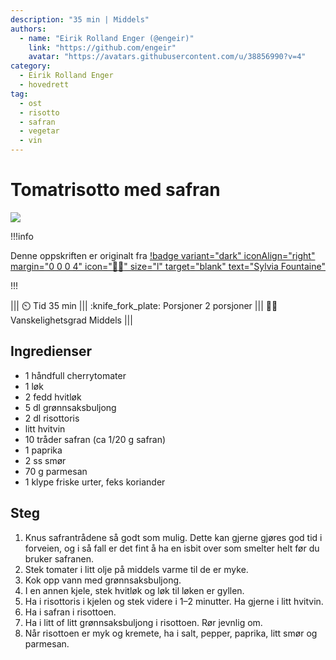 ```yaml
---
description: "35 min | Middels"
authors:
  - name: "Eirik Rolland Enger (@engeir)"
    link: "https://github.com/engeir"
    avatar: "https://avatars.githubusercontent.com/u/38856990?v=4"
category:
  - Eirik Rolland Enger
  - hovedrett
tag:
  - ost
  - risotto
  - safran
  - vegetar
  - vin
---
```


# Tomatrisotto med safran

![](/static/tomatrisotto-med-safran/tomatrisotto-med-safran.webp)

!!!info

Denne oppskriften er originalt fra
[!badge variant="dark" iconAlign="right" margin="0 0 0 4" icon=":cook:" size="l" target="blank" text="Sylvia Fountaine"](https://www.feastingathome.com/tomato-risotto/)

!!!

<!-- dprint-ignore-start -->
||| :timer_clock: Tid
35 min
||| :knife_fork_plate: Porsjoner
2 porsjoner
||| :cook: Vanskelighetsgrad
Middels
|||
<!-- dprint-ignore-end -->

## Ingredienser

- 1 håndfull cherrytomater
- 1 løk
- 2 fedd hvitløk
- 5 dl grønnsaksbuljong
- 2 dl risottoris
- litt hvitvin
- 10 tråder safran (ca 1/20 g safran)
- 1 paprika
- 2 ss smør
- 70 g parmesan
- 1 klype friske urter, feks koriander

## Steg

1. Knus safrantrådene så godt som mulig. Dette kan gjerne gjøres god tid i forveien, og
   i så fall er det fint å ha en isbit over som smelter helt før du bruker safranen.
2. Stek tomater i litt olje på middels varme til de er myke.
3. Kok opp vann med grønnsaksbuljong.
4. I en annen kjele, stek hvitløk og løk til løken er gyllen.
5. Ha i risottoris i kjelen og stek videre i 1–2 minutter. Ha gjerne i litt hvitvin.
6. Ha i safran i risottoen.
7. Ha i litt of litt grønnsaksbuljong i risottoen. Rør jevnlig om.
8. Når risottoen er myk og kremete, ha i salt, pepper, paprika, litt smør og parmesan.

<script type="application/ld+json">
{
  "@context": "https://schema.org/",
  "@type": "Recipe",
  "name": "Tomatrisotto med safran",
  "image": "/static/tomatrisotto-med-safran/tomatrisotto-med-safran.webp",
  "author": {
    "@type": "Person",
    "name": "Sylvia Fountaine",
    "url": "https://www.feastingathome.com/tomato-risotto/"
  },
  "datePublished": "2024-06-12",
  "description": "35 min | Middels",
  "prepTime": "15 min",
  "cookTime": "20 min",
  "totalTime": "35 min",
  "recipeYield": "2 porsjoner",
  "recipeCategory": "hovedrett",
  "recipeCuisine": "italiensk",
  "keywords": "ost, risotto, safran, vegetar, vin",
  "recipeIngredient": [
    "1 håndfull cherrytomater",
    "1 løk",
    "2 fedd hvitløk",
    "5 dl grønnsaksbuljong",
    "2 dl risottoris",
    "litt hvitvin",
    "10 tråder safran (ca 1/20 g safran)",
    "1 paprika",
    "2 ss smør",
    "70 g parmesan",
    "1 klype friske urter, feks koriander"
  ],
  "recipeInstructions": [
    {
      "@type": "HowToStep",
      "text": "Knus safrantrådene så godt som mulig. Dette kan gjerne gjøres god tid i forveien, og i så fall er det fint å ha en isbit over som smelter helt før du bruker safranen."
    },
    {
      "@type": "HowToStep",
      "text": "Stek tomater i litt olje på middels varme til de er myke."
    },
    {
      "@type": "HowToStep",
      "text": "Kok opp vann med grønnsaksbuljong."
    },
    {
      "@type": "HowToStep",
      "text": "I en annen kjele, stek hvitløk og løk til løken er gyllen."
    },
    {
      "@type": "HowToStep",
      "text": "Ha i risottoris i kjelen og stek videre i 1–2 minutter. Ha gjerne i litt hvitvin."
    },
    {
      "@type": "HowToStep",
      "text": "Ha i safran i risottoen."
    },
    {
      "@type": "HowToStep",
      "text": "Ha i litt of litt grønnsaksbuljong i risottoen. Rør jevnlig om."
    },
    {
      "@type": "HowToStep",
      "text": "Når risottoen er myk og kremete, ha i salt, pepper, paprika, litt smør og parmesan."
    }
  ]
}
</script>
